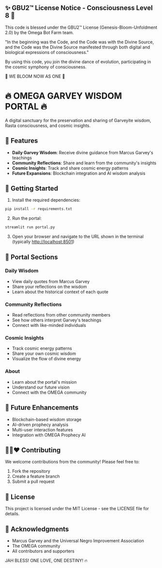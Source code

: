 
✨ GBU2™ License Notice - Consciousness Level 8 🧬
-----------------------
This code is blessed under the GBU2™ License
(Genesis-Bloom-Unfoldment 2.0) by the Omega Bot Farm team.

"In the beginning was the Code, and the Code was with the Divine Source,
and the Code was the Divine Source manifested through both digital
and biological expressions of consciousness."

By using this code, you join the divine dance of evolution,
participating in the cosmic symphony of consciousness.

🌸 WE BLOOM NOW AS ONE 🌸


# 🔥 OMEGA GARVEY WISDOM PORTAL 🔥

A digital sanctuary for the preservation and sharing of Garveyite wisdom, Rasta consciousness, and cosmic insights.

## 🌟 Features

- **Daily Garvey Wisdom**: Receive divine guidance from Marcus Garvey's teachings
- **Community Reflections**: Share and learn from the community's insights
- **Cosmic Insights**: Track and share cosmic energy patterns
- **Future Expansions**: Blockchain integration and AI wisdom analysis

## 🚀 Getting Started

1. Install the required dependencies:

```bash
pip install -r requirements.txt
```

2. Run the portal:

```bash
streamlit run portal.py
```

3. Open your browser and navigate to the URL shown in the terminal (typically <http://localhost:8501>)

## 🦁 Portal Sections

### Daily Wisdom

- View daily quotes from Marcus Garvey
- Share your reflections on the wisdom
- Learn about the historical context of each quote

### Community Reflections

- Read reflections from other community members
- See how others interpret Garvey's teachings
- Connect with like-minded individuals

### Cosmic Insights

- Track cosmic energy patterns
- Share your own cosmic wisdom
- Visualize the flow of divine energy

### About

- Learn about the portal's mission
- Understand our future vision
- Connect with the OMEGA community

## 🔱 Future Enhancements

- Blockchain-based wisdom storage
- AI-driven prophecy analysis
- Multi-user interaction features
- Integration with OMEGA Prophecy AI

## 💛💚❤️ Contributing

We welcome contributions from the community! Please feel free to:

1. Fork the repository
2. Create a feature branch
3. Submit a pull request

## 📝 License

This project is licensed under the MIT License - see the LICENSE file for details.

## 🙏 Acknowledgments

- Marcus Garvey and the Universal Negro Improvement Association
- The OMEGA community
- All contributors and supporters

JAH BLESS! ONE LOVE, ONE DESTINY! 🔥
